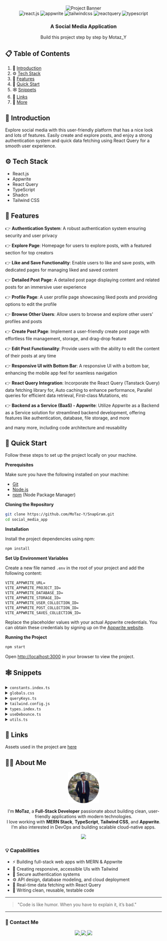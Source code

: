 <div align="center">
  <br />
      <img src="https://miro.medium.com/v2/resize:fit:2000/1*d8-4IYqquJ0yGIKZ3bjzWg.png" alt="Project Banner">
  <br />

  <div>
    <img src="https://img.shields.io/badge/-React_JS-black?style=for-the-badge&logoColor=white&logo=react&color=61DAFB" alt="react.js" />
    <img src="https://img.shields.io/badge/-Appwrite-black?style=for-the-badge&logoColor=white&logo=appwrite&color=FD366E" alt="appwrite" />
    <img src="https://img.shields.io/badge/-Tailwind_CSS-black?style=for-the-badge&logoColor=white&logo=tailwindcss&color=06B6D4" alt="tailwindcss" />
    <img src="https://img.shields.io/badge/-React_Query-black?style=for-the-badge&logoColor=white&logo=reactquery&color=FF4154" alt="reactquery" />
    <img src="https://img.shields.io/badge/-Typescript-black?style=for-the-badge&logoColor=white&logo=typescript&color=3178C6" alt="typescript" />
  </div>

  <h3 align="center">A Social Media Application</h3>

   <div align="center">
     Build this project step by step by Motaz_Y
    </div>
</div>

## 📋 <a name="table">Table of Contents</a>

1. 🤖 [Introduction](#introduction)
2. ⚙️ [Tech Stack](#tech-stack)
3. 🔋 [Features](#features)
4. 🤸 [Quick Start](#quick-start)
5. 🕸️ [Snippets](#snippets)
6. 🔗 [Links](#links)
7. 🚀 [More](#more)

## <a name="introduction">🤖 Introduction</a>

Explore social media with this user-friendly platform that has a nice look and lots of features. Easily create and explore posts, and enjoy a strong authentication system and quick data fetching using React Query for a smooth user experience.

## <a name="tech-stack">⚙️ Tech Stack</a>

- React.js
- Appwrite
- React Query
- TypeScript
- Shadcn
- Tailwind CSS

## <a name="features">🔋 Features</a>

👉 **Authentication System**: A robust authentication system ensuring security and user privacy

👉 **Explore Page**: Homepage for users to explore posts, with a featured section for top creators

👉 **Like and Save Functionality**: Enable users to like and save posts, with dedicated pages for managing liked and saved content

👉 **Detailed Post Page**: A detailed post page displaying content and related posts for an immersive user experience

👉 **Profile Page**: A user profile page showcasing liked posts and providing options to edit the profile

👉 **Browse Other Users**: Allow users to browse and explore other users' profiles and posts

👉 **Create Post Page**: Implement a user-friendly create post page with effortless file management, storage, and drag-drop feature

👉 **Edit Post Functionality**: Provide users with the ability to edit the content of their posts at any time

👉 **Responsive UI with Bottom Bar**: A responsive UI with a bottom bar, enhancing the mobile app feel for seamless navigation

👉 **React Query Integration**: Incorporate the React Query (Tanstack Query) data fetching library for, Auto caching to enhance performance, Parallel queries for efficient data retrieval, First-class Mutations, etc

👉 **Backend as a Service (BaaS) - Appwrite**: Utilize Appwrite as a Backend as a Service solution for streamlined backend development, offering features like authentication, database, file storage, and more

and many more, including code architecture and reusability

## <a name="quick-start">🤸 Quick Start</a>

Follow these steps to set up the project locally on your machine.

**Prerequisites**

Make sure you have the following installed on your machine:

- [Git](https://git-scm.com/)
- [Node.js](https://nodejs.org/en)
- [npm](https://www.npmjs.com/) (Node Package Manager)

**Cloning the Repository**

```bash
git clone https://github.com/MoTaz-Y/SnapGram.git
cd social_media_app
```

**Installation**

Install the project dependencies using npm:

```bash
npm install
```

**Set Up Environment Variables**

Create a new file named `.env` in the root of your project and add the following content:

```env
VITE_APPWRITE_URL=
VITE_APPWRITE_PROJECT_ID=
VITE_APPWRITE_DATABASE_ID=
VITE_APPWRITE_STORAGE_ID=
VITE_APPWRITE_USER_COLLECTION_ID=
VITE_APPWRITE_POST_COLLECTION_ID=
VITE_APPWRITE_SAVES_COLLECTION_ID=
```

Replace the placeholder values with your actual Appwrite credentials. You can obtain these credentials by signing up on the [Appwrite website](https://appwrite.io/).

**Running the Project**

```bash
npm start
```

Open [http://localhost:3000](http://localhost:3000) in your browser to view the project.

## <a name="snippets">🕸️ Snippets</a>

<details>
<summary><code>constants.index.ts</code></summary>

```typescript
export const sidebarLinks = [
  {
    imgURL: '/assets/icons/home.svg',
    route: '/',
    label: 'Home',
  },
  {
    imgURL: '/assets/icons/wallpaper.svg',
    route: '/explore',
    label: 'Explore',
  },
  {
    imgURL: '/assets/icons/people.svg',
    route: '/all-users',
    label: 'People',
  },
  {
    imgURL: '/assets/icons/bookmark.svg',
    route: '/saved',
    label: 'Saved',
  },
  {
    imgURL: '/assets/icons/gallery-add.svg',
    route: '/create-post',
    label: 'Create Post',
  },
];

export const bottombarLinks = [
  {
    imgURL: '/assets/icons/home.svg',
    route: '/',
    label: 'Home',
  },
  {
    imgURL: '/assets/icons/wallpaper.svg',
    route: '/explore',
    label: 'Explore',
  },
  {
    imgURL: '/assets/icons/bookmark.svg',
    route: '/saved',
    label: 'Saved',
  },
  {
    imgURL: '/assets/icons/gallery-add.svg',
    route: '/create-post',
    label: 'Create',
  },
];
```

</details>

<details>
<summary><code>globals.css</code></summary>

```css
@import 'tailwindcss';

* {
  box-sizing: border-box;
  list-style: none;
  scroll-behavior: smooth;
}
body {
  font-family: 'Inter', sans-serif;
  background-color: #000000;
  color: #f9f9f9;
  min-height: 100vh;
}
.text-primary-500 {
  color: #877eff;
}
.bg-primary-500 {
  background-color: #877eff;
}
.rounded-10 {
  border-radius: 10px;
}
.text-primary-600 {
  color: #5d5fef;
}
.text-light-4 {
  color: #f9f9f9;
}
.text-secondary-500 {
  color: #ffb620;
}
.bg-dark-3 {
  background-color: #1a1a1a;
}

.h1-bold {
  font-size: 36px;
  font-weight: 700;
  line-height: 140%;
  letter-spacing: -0.05em;
}

.h1-semibold {
  font-size: 36px;
  font-weight: 600;
  line-height: 140%;
  letter-spacing: -0.05em;
}

.h2-bold {
  font-size: 30px;
  font-weight: 700;
  line-height: 140%;
  letter-spacing: -0.05em;
}

.h3-bold {
  font-size: 24px;
  font-weight: 700;
  line-height: 140%;
  letter-spacing: -0.05em;
}

.base-semibold {
  font-size: 16px;
  font-weight: 600;
  line-height: 140%;
  letter-spacing: -0.05em;
}

.base-medium {
  font-size: 16px;
  font-weight: 500;
  line-height: 140%;
}

.base-regular {
  font-size: 16px;
  font-weight: 400;
  line-height: 140%;
}

.body-bold {
  font-size: 18px;
  font-weight: 700;
  line-height: 140%;
}

.body-medium {
  font-size: 18px;
  font-weight: 500;
  line-height: 140%;
}

.small-semibold {
  font-size: 14px;
  font-weight: 600;
  line-height: 140%;
  letter-spacing: -0.05em;
}

.small-medium {
  font-size: 14px;
  font-weight: 500;
  line-height: 140%;
}

.small-regular {
  font-size: 14px;
  font-weight: 400;
  line-height: 140%;
}

.subtle-semibold {
  font-size: 12px;
  font-weight: 600;
  line-height: 140%;
}

.tiny-medium {
  font-size: 10px;
  font-weight: 500;
  line-height: 140%;
}
/* UTILITIES */
.invert-white {
  filter: invert(1) brightness(0);
  transition: all 0.2s;
}
.text-light-2 {
  color: #f7f7f7;
}
.group-hover:invert-white:hover {
  filter: invert(0) brightness(1);
}
.flex-center {
  display: flex;
  justify-content: center;
  align-items: center;
}

.flex-between {
  display: flex;
  justify-content: space-between;
  align-items: center;
}

.flex-start {
  display: flex;
  justify-content: flex-start;
  align-items: center;
}

.custom-scrollbar::-webkit-scrollbar {
  width: 3px;
  height: 3px;
  border-radius: 2px;
}

.custom-scrollbar::-webkit-scrollbar-track {
  background: #09090a;
}

.custom-scrollbar::-webkit-scrollbar-thumb {
  background: #5c5c7b;
  border-radius: 50px;
}

.custom-scrollbar::-webkit-scrollbar-thumb:hover {
  background: #7878a3;
}

.common-container {
  display: flex;
  flex-direction: column;
  flex: 1;
  align-items: center;
  gap: 2.5rem;
  overflow: scroll;
  padding: 2.5rem 1.25rem;
  padding-left: 2rem;
  padding-right: 2rem;
  padding: 3.5rem; /* for lg */
  /* custom-scrollbar styles will apply by class */
}

.user-container {
  max-width: 64rem;
  display: flex;
  flex-direction: column;
  align-items: flex-start;
  width: 100%;
  gap: 1.5rem;
  gap: 2.25rem; /* for md */
}

.user-grid {
  width: 100%;
  display: grid;
  grid-template-columns: repeat(1, minmax(0, 1fr));
  gap: 1.75rem;
  max-width: 64rem;
}

@media (min-width: 480px) {
  .user-grid {
    grid-template-columns: repeat(2, minmax(0, 1fr));
  }
}

@media (min-width: 768px) {
  .user-grid {
    grid-template-columns: repeat(2, minmax(0, 1fr));
  }
}

@media (min-width: 1024px) {
  .user-grid {
    grid-template-columns: repeat(2, minmax(0, 1fr));
  }
}

@media (min-width: 1280px) {
  .user-grid {
    grid-template-columns: repeat(3, minmax(0, 1fr));
  }
}

.explore-container {
  display: flex;
  flex-direction: column;
  flex: 1;
  align-items: center;
  overflow: scroll;
  padding: 2.5rem 1.25rem;
  padding: 3.5rem; /* md */
}

.explore-inner_container {
  max-width: 64rem;
  display: flex;
  flex-direction: column;
  align-items: center;
  width: 100%;
  gap: 1.5rem;
  gap: 2.25rem; /* md */
}

.explore-search {
  height: 3rem;
  background-color: #1f1f22; /* equivalent to dark-4 */
  border: none;
  color: inherit;
}

.explore-search::placeholder {
  color: #5c5c7b; /* equivalent to light-4 */
}

.explore-search:focus-visible {
  outline: none;
  box-shadow: none;
}

.home-container {
  display: flex;
  flex-direction: column;
  flex: 1;
  align-items: center;
  gap: 2.5rem;
  overflow: scroll;
  padding: 2.5rem 1.25rem;
  padding-left: 2rem;
  padding-right: 2rem;
  padding: 3.5rem; /* for lg */
}

.home-posts {
  max-width: 640px;
  display: flex;
  flex-direction: column;
  align-items: center;
  width: 100%;
  gap: 1.5rem;
  gap: 2.25rem; /* md */
}

.home-creators {
  display: none;
}

@media (min-width: 1280px) {
  .home-creators {
    display: flex;
    flex-direction: column;
    width: 18rem;
    padding: 2.5rem 1.5rem;
    gap: 2.5rem;
    overflow: scroll;
  }
}

@media (min-width: 1536px) {
  .home-creators {
    width: 29.0625rem;
  }
}

/* Post Details */
.post_details-container {
  display: flex;
  flex-direction: column;
  flex: 1;
  gap: 2.5rem;
  overflow: scroll;
  padding: 2.5rem 1.25rem;
  padding: 3.5rem; /* md:p-14 */
  align-items: center;
}

.post_details-card {
  background-color: #09090a;
  width: 100%;
  max-width: 80rem;
  border-radius: 30px;
  display: flex;
  flex-direction: column;
  flex-direction: row; /* xl:flex-row */
  border: 1px solid #1f1f22;
  border-radius: 24px; /* xl:rounded-l-[24px] */
}

.post_details-img {
  height: 20rem; /* h-80 */
  height: 30rem; /* lg:h-[480px] */
  width: 48%; /* xl:w-[48%] */
  border-radius: 30px 30px 0 0;
  border-top-right-radius: 0; /* xl:rounded-tr-none */
  border-top-left-radius: 24px; /* xl:rounded-l-[24px] */
  object-fit: cover;
  padding: 1.25rem;
  background-color: #000000;
}

.post_details-info {
  background-color: #09090a;
  display: flex;
  flex-direction: column;
  gap: 1.25rem; /* gap-5 */
  gap: 1.75rem; /* lg:gap-7 */
  flex: 1;
  align-items: flex-start;
  padding: 2rem;
  border-radius: 30px;
}

.post_details-delete_btn {
  padding: 0;
  display: flex;
  gap: 0.75rem;
  color: #ffffff;
  transition: all 0.2s;
  font-size: 14px;
  font-weight: 500;
  line-height: 140%;
  font-size: 16px; /* lg:base-medium */
}

.profile-container {
  display: flex;
  flex-direction: column;
  align-items: center;
  flex: 1;
  gap: 2.5rem;
  overflow: scroll;
  padding: 2.5rem 1.25rem;
  padding: 3.5rem; /* md:p-14 */
}

.profile-inner_container {
  display: flex;
  align-items: center;
  margin-bottom: 2rem; /* md:mb-8 */
  align-items: flex-start;
  gap: 2rem;
  flex-direction: column;
  flex-direction: row;
  position: relative;
  max-width: 80rem;
  width: 100%;
}

.profile-tab {
  display: flex;
  justify-content: center;
  align-items: center;
  gap: 0.75rem;
  padding: 1rem 0;
  width: 12rem;
  background-color: #09090a;
  transition: all 0.3s;
  flex: 1;
  flex: initial;
}

.saved-container {
  display: flex;
  flex-direction: column;
  flex: 1;
  align-items: center;
  gap: 2.5rem;
  overflow: scroll;
  padding: 2.5rem 1.25rem;
  padding: 3.5rem;
}

.bottom-bar {
  z-index: 50;
  display: flex;
  justify-content: space-between;
  width: 100%;
  position: sticky;
  bottom: 0;
  border-top-left-radius: 20px;
  border-top-right-radius: 20px;
  background-color: #09090a;
  padding: 1rem 1.25rem;
  display: none; /* md:hidden */
}

.file_uploader-img {
  height: 20rem;
  height: 38rem;
  width: 100%;
  border-radius: 24px;
  object-fit: cover;
  object-position: top;
}

.file_uploader-label {
  color: #5c5c7b;
  text-align: center;
  font-size: 14px;
  font-weight: 400;
  line-height: 140%;
  width: 100%;
  padding: 1rem;
  border-top: 1px solid #1f1f22;
}

.file_uploader-box {
  display: flex;
  justify-content: center;
  align-items: center;
  flex-direction: column;
  padding: 1.75rem;
  height: 20rem;
  height: 38.25rem;
}

.grid-container {
  width: 100%;
  display: grid;
  grid-template-columns: repeat(1, minmax(0, 1fr));
  grid-template-columns: repeat(2, minmax(0, 1fr)); /* sm:grid-cols-2 */
  grid-template-columns: repeat(1, minmax(0, 1fr)); /* md */
  grid-template-columns: repeat(2, minmax(0, 1fr)); /* lg */
  grid-template-columns: repeat(3, minmax(0, 1fr)); /* xl */
  gap: 1.75rem;
  max-width: 80rem;
}

.grid-post_link {
  display: flex;
  border-radius: 24px;
  border: 1px solid #1f1f22;
  overflow: hidden;
  cursor: pointer;
  width: 100%;
  height: 100%;
}

.grid-post_user {
  position: absolute;
  bottom: 0;
  padding: 1.25rem;
  display: flex;
  justify-content: space-between;
  align-items: center;
  width: 100%;
  background: linear-gradient(to top, #101012, transparent);
  border-bottom-left-radius: 24px;
  border-bottom-right-radius: 24px;
  gap: 0.5rem;
}

.leftsidebar {
  display: none;
  display: flex;
  padding: 2.5rem 1.5rem;
  flex-direction: column;
  justify-content: space-between;
  min-width: 270px;
  background-color: #09090a;
}

.leftsidebar-link {
  width: 100%;
  border-radius: 0.5rem;
  font-size: 16px;
  font-weight: 500;
  line-height: 140%;
  transition: all 0.3s;
  /* background-color: transparent; */
}

.post-card {
  background-color: #09090a;
  border-radius: 1.5rem;
  border: 1px solid #1f1f22;
  padding: 1.25rem;
  padding: 1.75rem;
  width: 100%;
  max-width: 640px;
}

.post-card_img {
  height: 16rem;
  height: 25rem;
  height: 28.125rem;
  width: 100%;
  border-radius: 24px;
  object-fit: cover;
  margin-bottom: 1.25rem;
}

.topbar {
  position: sticky;
  top: 0;
  z-index: 50;
  display: none;
  background-color: #09090a;
  width: 100%;
}
@media screen and (max-width: 768px) {
  .bottom-bar {
    display: flex;
  }
  .topbar {
    display: inline-block;
  }
  .leftsidebar {
    display: none;
  }
  .md-h2-bold {
    font-size: 24px;
    font-weight: 700;
    line-height: 140%;
    letter-spacing: -0.05em;
  }
}
@media screen and (max-width: 480px) {
}

.user-card {
  display: flex;
  justify-content: center;
  align-items: center;
  flex-direction: column;
  gap: 1rem;
  border: 1px solid #1f1f22;
  border-radius: 20px;
  padding: 2rem 1.25rem;
}

/* SHADCN COMPONENTS */
.shad-form_label {
  color: white !important;
}

.shad-form_message {
  color: #ff5a5a !important;
}

.shad-input {
  height: 2.6rem;
  background-color: #1f1f22;
  border: none;
  color: #5c5c7b;
  outline: none;
  /* box-shadow: 0 0 0 1px #7878a3, 0 0 0 1px #7878a3 !important; */
}

.shad-textarea {
  height: 9rem;
  background-color: #101012;
  border-radius: 0.75rem;
  border: none;
  /* box-shadow: 0 0 0 1px #7878a3, 0 0 0 2px #7878a3 !important; */
}

.shad-button_primary {
  background-color: #877eff;
  color: #ffffff;
  display: flex;
  gap: 0.5rem;
  transition: background 0.2s;
}

.shad-button_dark_4 {
  height: 3rem;
  background-color: #1f1f22;
  padding: 0 1.25rem;
  color: #ffffff;
  display: flex;
  gap: 0.5rem;
}

.shad-button_ghost {
  display: flex;
  gap: 1rem;
  align-items: center;
  justify-content: flex-start;
  background: transparent;
  color: white;
}
```

</details>

<details>
<summary><code>queryKeys.ts</code></summary>

```typescript
export enum QUERY_KEYS {
  // AUTH KEYS
  CREATE_USER_ACCOUNT = 'createUserAccount',

  // USER KEYS
  GET_CURRENT_USER = 'getCurrentUser',
  GET_USERS = 'getUsers',
  GET_USER_BY_ID = 'getUserById',

  // POST KEYS
  GET_POSTS = 'getPosts',
  GET_INFINITE_POSTS = 'getInfinitePosts',
  GET_RECENT_POSTS = 'getRecentPosts',
  GET_POST_BY_ID = 'getPostById',
  GET_USER_POSTS = 'getUserPosts',
  GET_FILE_PREVIEW = 'getFilePreview',

  //  SEARCH KEYS
  SEARCH_POSTS = 'getSearchPosts',
}
```

</details>

<details>
<summary><code>tailwind.config.js</code></summary>

```javascript
/** @type {import('tailwindcss').Config} */
const defaultTheme = require('tailwindcss/defaultTheme');

module.exports = {
  darkMode: ['class'],
  content: [
    './pages/**/*.{ts,tsx}',
    './components/**/*.{ts,tsx}',
    './app/**/*.{ts,tsx}',
    './src/**/*.{ts,tsx}',
  ],
  theme: {
    container: {
      center: true,
      padding: '2rem',
      screens: {
        '2xl': '1400px',
      },
    },
    extend: {
      colors: {
        'primary-500': '#877EFF',
        'primary-600': '#5D5FEF',
        'secondary-500': '#FFB620',
        'off-white': '#D0DFFF',
        red: '#FF5A5A',
        'dark-1': '#000000',
        'dark-2': '#09090A',
        'dark-3': '#101012',
        'dark-4': '#1F1F22',
        'light-1': '#FFFFFF',
        'light-2': '#EFEFEF',
        'light-3': '#7878A3',
        'light-4': '#5C5C7B',
      },
      screens: {
        xs: '480px',
      },
      width: {
        420: '420px',
        465: '465px',
      },
      fontFamily: {
        inter: ['Inter', 'sans-serif'],
      },
      keyframes: {
        'accordion-down': {
          from: { height: 0 },
          to: { height: 'var(--radix-accordion-content-height)' },
        },
        'accordion-up': {
          from: { height: 'var(--radix-accordion-content-height)' },
          to: { height: 0 },
        },
      },
      animation: {
        'accordion-down': 'accordion-down 0.2s ease-out',
        'accordion-up': 'accordion-up 0.2s ease-out',
      },
    },
  },
  plugins: [require('tailwindcss-animate')],
};
```

</details>

<details>
<summary><code>types.index.ts</code></summary>

```typescript
export type INavLink = {
  imgURL: string;
  route: string;
  label: string;
};

export type IUpdateUser = {
  userId: string;
  name: string;
  bio: string;
  imageId: string;
  imageUrl: URL | string;
  file: File[];
};

export type INewPost = {
  userId: string;
  caption: string;
  file: File[];
  location?: string;
  tags?: string;
};

export type IUpdatePost = {
  postId: string;
  caption: string;
  imageId: string;
  imageUrl: URL;
  file: File[];
  location?: string;
  tags?: string;
};

export type IUser = {
  id: string;
  name: string;
  username: string;
  email: string;
  imageUrl: string;
  bio: string;
};

export type INewUser = {
  name: string;
  email: string;
  username: string;
  password: string;
};
```

</details>

<details>
<summary><code>useDebounce.ts</code></summary>

```typescript
import { useEffect, useState } from 'react';

// https://codesandbox.io/s/react-query-debounce-ted8o?file=/src/useDebounce.js
export default function useDebounce<T>(value: T, delay: number): T {
  // State and setters for debounced value
  const [debouncedValue, setDebouncedValue] = useState<T>(value);

  useEffect(() => {
    // Update debounced value after delay
    const handler = setTimeout(() => {
      setDebouncedValue(value);
    }, delay);

    // Cancel the timeout if value changes (also on delay change or unmount)
    // This is how we prevent debounced value from updating if value is changed ...
    // .. within the delay period. Timeout gets cleared and restarted.
    return () => {
      clearTimeout(handler);
    };
  }, [value, delay]); // Only re-call effect if value or delay changes

  return debouncedValue;
}
```

</details>

<details>
<summary><code>utils.ts</code></summary>

```typescript
import { type ClassValue, clsx } from 'clsx';
import { twMerge } from 'tailwind-merge';

export function cn(...inputs: ClassValue[]) {
  return twMerge(clsx(inputs));
}

export const convertFileToUrl = (file: File) => URL.createObjectURL(file);

export function formatDateString(dateString: string) {
  const options: Intl.DateTimeFormatOptions = {
    year: 'numeric',
    month: 'short',
    day: 'numeric',
  };

  const date = new Date(dateString);
  const formattedDate = date.toLocaleDateString('en-US', options);

  const time = date.toLocaleTimeString([], {
    hour: 'numeric',
    minute: '2-digit',
  });

  return `${formattedDate} at ${time}`;
}

//
export const multiFormatDateString = (timestamp: string = ''): string => {
  const timestampNum = Math.round(new Date(timestamp).getTime() / 1000);
  const date: Date = new Date(timestampNum * 1000);
  const now: Date = new Date();

  const diff: number = now.getTime() - date.getTime();
  const diffInSeconds: number = diff / 1000;
  const diffInMinutes: number = diffInSeconds / 60;
  const diffInHours: number = diffInMinutes / 60;
  const diffInDays: number = diffInHours / 24;

  switch (true) {
    case Math.floor(diffInDays) >= 30:
      return formatDateString(timestamp);
    case Math.floor(diffInDays) === 1:
      return `${Math.floor(diffInDays)} day ago`;
    case Math.floor(diffInDays) > 1 && diffInDays < 30:
      return `${Math.floor(diffInDays)} days ago`;
    case Math.floor(diffInHours) >= 1:
      return `${Math.floor(diffInHours)} hours ago`;
    case Math.floor(diffInMinutes) >= 1:
      return `${Math.floor(diffInMinutes)} minutes ago`;
    default:
      return 'Just now';
  }
};

export const checkIsLiked = (likeList: string[], userId: string) => {
  return likeList.includes(userId);
};
```

</details>

## <a name="links">🔗 Links</a>

Assets used in the project are [here](https://drive.google.com/file/d/13_7FofRAC3wARqPtAVPi53QNJJRd5RH_/view?usp=sharing)

## 👨‍💻 About Me

<div align="center">

<img src="./public/assets/MoTaz_Y.png" width="100" alt="MoTaz_Y"  />

</div>

<p align="center">
  I'm <strong>MoTaz</strong>, a <strong>Full-Stack Developer</strong> passionate about building clean, user-friendly applications with modern technologies.
  <br/>
  I love working with <strong>MERN Stack</strong>, <strong>TypeScript</strong>, <strong>Tailwind CSS</strong>, and <strong>Appwrite</strong>. I'm also interested in DevOps and building scalable cloud-native apps.
</p>

<div align="center">
  <img src="https://skillicons.dev/icons?i=react,typescript,nodejs,express,mongodb,tailwind,appwrite,git,github,vscode,figma,docker" />
</div>

### 💡 Capabilities

- ⚡ Building full-stack web apps with MERN & Appwrite
- 📱 Creating responsive, accessible UIs with Tailwind
- 🔐 Secure authentication systems
- ⚙️ API design, database modeling, and cloud deployment
- 🔄 Real-time data fetching with React Query
- 🧪 Writing clean, reusable, testable code

---

> "Code is like humor. When you have to explain it, it’s bad."

---

### 🎯 Contact Me

<div align="center">
  <a href="https://www.linkedin.com/in/motaz-yasser" target="_blank">
    <img src="https://img.shields.io/badge/LinkedIn-Motaz-blue?style=for-the-badge&logo=linkedin" />
  </a>
  <a href="mailto:motazyasser84@gmail.com">
    <img src="https://img.shields.io/badge/Gmail-Contact-red?style=for-the-badge&logo=gmail" />
  </a>
  <a href="https://github.com/MoTaz-Y" target="_blank">
    <img src="https://img.shields.io/badge/GitHub-Motaz_Y-black?style=for-the-badge&logo=github" />
  </a>
</div>
